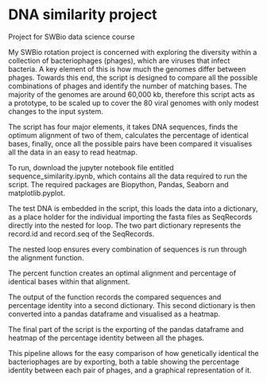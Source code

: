 # DNA similarity project
Project for SWBio data science course 

My SWBio rotation project is concerned with exploring the diversity within a collection of bacteriophages (phages), which are viruses that infect bacteria. A key element of this is how much the genomes differ between phages. Towards this end, the script is designed to compare all the possible combinations of phages and identify the number of matching bases. The majority of the genomes are around 60,000 kb, therefore this script acts as a prototype, to be scaled up to cover the 80 viral genomes with only modest changes to the input system.

The script has four major elements, it takes DNA sequences, finds the optimum alignment of two of them, calculates the percentage of identical bases, finally, once all the possible pairs have been compared it visualises all the data in an easy to read heatmap.

To run, download the jupyter notebook file entitled sequence_similarity.ipynb, which contains all the data required to run the script. The required packages are Biopython, Pandas, Seaborn and matplotlib.pyplot.

The test DNA is embedded in the script, this loads the data into a dictionary, as a place holder for the individual importing the fasta files as SeqRecords directly into the nested for loop. The two part dictionary represents the record.id and record.seq of the SeqRecords. 

The nested loop ensures every combination of sequences is run through the alignment function. 

The percent function creates an optimal alignment and percentage of identical bases within that alignment. 

The output of the function records the compared sequences and percentage identity into a second dictionary. This second dictionary is then converted into a pandas dataframe and visualised as a heatmap.

The final part of the script is the exporting of the pandas dataframe and heatmap of the percentage identity between all the phages.

This pipeline allows for the easy comparison of how genetically identical the bacteriophages are by exporting, both a table showing the percentage identity between each pair of phages, and a graphical representation of it. 
